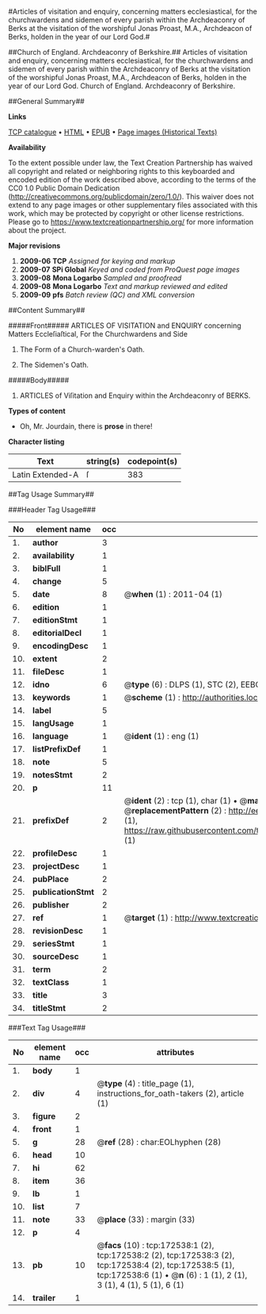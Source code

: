 #Articles of visitation and enquiry, concerning matters ecclesiastical, for the churchwardens and sidemen of every parish within the Archdeaconry of Berks at the visitation of the worshipful Jonas Proast, M.A., Archdeacon of Berks, holden in the year of our Lord God.#

##Church of England. Archdeaconry of Berkshire.##
Articles of visitation and enquiry, concerning matters ecclesiastical, for the churchwardens and sidemen of every parish within the Archdeaconry of Berks at the visitation of the worshipful Jonas Proast, M.A., Archdeacon of Berks, holden in the year of our Lord God.
Church of England. Archdeaconry of Berkshire.

##General Summary##

**Links**

[TCP catalogue](http://www.ota.ox.ac.uk/tcp/)  • 
[HTML](http://tei.it.ox.ac.uk/tcp/Texts-HTML/free/A79/A79587.html)  • 
[EPUB](http://tei.it.ox.ac.uk/tcp/Texts-EPUB/free/A79/A79587.epub) • 
[Page images (Historical Texts)](https://historicaltexts.jisc.ac.uk/eebo-45789227e)

**Availability**

To the extent possible under law, the Text Creation Partnership has waived all copyright and related or neighboring rights to this keyboarded and encoded edition of the work described above, according to the terms of the CC0 1.0 Public Domain Dedication (http://creativecommons.org/publicdomain/zero/1.0/). This waiver does not extend to any page images or other supplementary files associated with this work, which may be protected by copyright or other license restrictions. Please go to https://www.textcreationpartnership.org/ for more information about the project.

**Major revisions**

1. __2009-06__ __TCP__ *Assigned for keying and markup*
1. __2009-07__ __SPi Global__ *Keyed and coded from ProQuest page images*
1. __2009-08__ __Mona Logarbo__ *Sampled and proofread*
1. __2009-08__ __Mona Logarbo__ *Text and markup reviewed and edited*
1. __2009-09__ __pfs__ *Batch review (QC) and XML conversion*

##Content Summary##

#####Front#####
ARTICLES OF VISITATION and ENQUIRY concerning Matters Eccleſiaſtical, For the Churchwardens and Side
1. The Form of a Church-warden's Oath.

1. The Sidemen's Oath.

#####Body#####

1. ARTICLES of Viſitation and Enquiry within the Archdeaconry of BERKS.

**Types of content**

  * Oh, Mr. Jourdain, there is **prose** in there!

**Character listing**


|Text|string(s)|codepoint(s)|
|---|---|---|
|Latin Extended-A|ſ|383|

##Tag Usage Summary##

###Header Tag Usage###

|No|element name|occ|attributes|
|---|---|---|---|
|1.|__author__|3||
|2.|__availability__|1||
|3.|__biblFull__|1||
|4.|__change__|5||
|5.|__date__|8| @__when__ (1) : 2011-04 (1)|
|6.|__edition__|1||
|7.|__editionStmt__|1||
|8.|__editorialDecl__|1||
|9.|__encodingDesc__|1||
|10.|__extent__|2||
|11.|__fileDesc__|1||
|12.|__idno__|6| @__type__ (6) : DLPS (1), STC (2), EEBO-CITATION (1), OCLC (1), VID (1)|
|13.|__keywords__|1| @__scheme__ (1) : http://authorities.loc.gov/ (1)|
|14.|__label__|5||
|15.|__langUsage__|1||
|16.|__language__|1| @__ident__ (1) : eng (1)|
|17.|__listPrefixDef__|1||
|18.|__note__|5||
|19.|__notesStmt__|2||
|20.|__p__|11||
|21.|__prefixDef__|2| @__ident__ (2) : tcp (1), char (1)  •  @__matchPattern__ (2) : ([0-9\-]+):([0-9IVX]+) (1), (.+) (1)  •  @__replacementPattern__ (2) : http://eebo.chadwyck.com/downloadtiff?vid=$1&page=$2 (1), https://raw.githubusercontent.com/textcreationpartnership/Texts/master/tcpchars.xml#$1 (1)|
|22.|__profileDesc__|1||
|23.|__projectDesc__|1||
|24.|__pubPlace__|2||
|25.|__publicationStmt__|2||
|26.|__publisher__|2||
|27.|__ref__|1| @__target__ (1) : http://www.textcreationpartnership.org/docs/. (1)|
|28.|__revisionDesc__|1||
|29.|__seriesStmt__|1||
|30.|__sourceDesc__|1||
|31.|__term__|2||
|32.|__textClass__|1||
|33.|__title__|3||
|34.|__titleStmt__|2||


###Text Tag Usage###

|No|element name|occ|attributes|
|---|---|---|---|
|1.|__body__|1||
|2.|__div__|4| @__type__ (4) : title_page (1), instructions_for_oath-takers (2), article (1)|
|3.|__figure__|2||
|4.|__front__|1||
|5.|__g__|28| @__ref__ (28) : char:EOLhyphen (28)|
|6.|__head__|10||
|7.|__hi__|62||
|8.|__item__|36||
|9.|__lb__|1||
|10.|__list__|7||
|11.|__note__|33| @__place__ (33) : margin (33)|
|12.|__p__|4||
|13.|__pb__|10| @__facs__ (10) : tcp:172538:1 (2), tcp:172538:2 (2), tcp:172538:3 (2), tcp:172538:4 (2), tcp:172538:5 (1), tcp:172538:6 (1)  •  @__n__ (6) : 1 (1), 2 (1), 3 (1), 4 (1), 5 (1), 6 (1)|
|14.|__trailer__|1||
